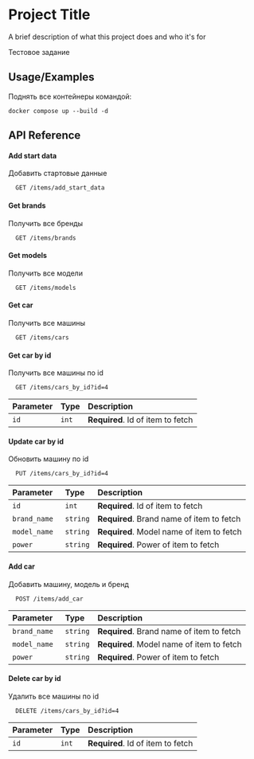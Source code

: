 
# Project Title

A brief description of what this project does and who it's for

Тестовое задание

## Usage/Examples
Поднять все контейнеры командой:
```docker
docker compose up --build -d
```


## API Reference

#### Add start data
Добавить стартовые данные

```http
  GET /items/add_start_data
```


#### Get brands
Получить все бренды

```http
  GET /items/brands
```
#### Get models
Получить все модели

```http
  GET /items/models
```

#### Get car
Получить все машины

```http
  GET /items/cars
```

#### Get car by id
Получить все машины по id 

```http
  GET /items/cars_by_id?id=4
```

| Parameter | Type     | Description                       |
| :-------- | :------- | :-------------------------------- |
| `id`      | `int` | **Required**. Id of item to fetch |


#### Update car by id
Обновить машину по id 

```http
  PUT /items/cars_by_id?id=4
```

| Parameter | Type     | Description                       |
| :-------- | :------- | :-------------------------------- |
| `id`      | `int` | **Required**. Id of item to fetch |
| `brand_name `      | `string` | **Required**. Brand name of item to fetch |
| `model_name `      | `string` | **Required**. Model name of item to fetch |
| `power `      | `string` | **Required**. Power of item to fetch |

#### Add car
Добавить машину, модель и бренд 

```http
  POST /items/add_car
```

| Parameter | Type     | Description                       |
| :-------- | :------- | :-------------------------------- |
| `brand_name `      | `string` | **Required**. Brand name of item to fetch |
| `model_name `      | `string` | **Required**. Model name of item to fetch |
| `power `      | `string` | **Required**. Power of item to fetch |

#### Delete car by id
Удалить все машины по id 

```http
  DELETE /items/cars_by_id?id=4
```

| Parameter | Type     | Description                       |
| :-------- | :------- | :-------------------------------- |
| `id`      | `int` | **Required**. Id of item to fetch |




